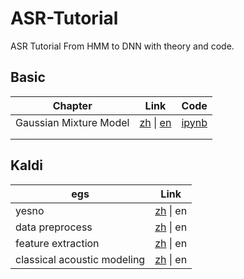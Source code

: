 # ASR-Tutorial
 ASR Tutorial From HMM to DNN with theory and code.

## Basic

| Chapter                | Link                                                         | Code                                       |
| ---------------------- | ------------------------------------------------------------ | ------------------------------------------ |
| Gaussian Mixture Model | [zh](https://blog.csdn.net/qq_39573785/article/details/121587898) \| [en](.) | [ipynb](./code/GaussianMixtureModel.ipynb) |
|                        |                                                              |                                            |
|                        |                                                              |                                            |

## Kaldi

| egs                         | Link                                                         |
| --------------------------- | ------------------------------------------------------------ |
| yesno                       | [zh](https://blog.csdn.net/qq_39573785/article/details/121875749) \| en |
| data preprocess             | [zh](https://blog.csdn.net/qq_39573785/article/details/122454683) \| en |
| feature extraction          | [zh](https://blog.csdn.net/qq_39573785/article/details/122454706) \| en |
| classical acoustic modeling | [zh](https://blog.csdn.net/qq_39573785/article/details/122454728) \| en |

